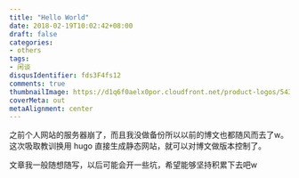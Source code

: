 ```yaml
---
title: "Hello World"
date: 2018-02-19T10:02:42+08:00
draft: false
categories:
- others
tags:
- 闲谈
disqusIdentifier: fds3F4fs12
comments: true
thumbnailImage: https://d1q6f0aelx0por.cloudfront.net/product-logos/5431a80b-9ab9-486c-906a-e3d4b5ccaa96-hello-world.png
coverMeta: out
metaAlignment: center
---
```


之前个人网站的服务器崩了，而且我没做备份所以以前的博文也都随风而去了w。这次吸取教训换用 hugo 直接生成静态网站，就可以对博文做版本控制了。

文章我一般随想随写，以后可能会开一些坑，希望能够坚持积累下去吧w